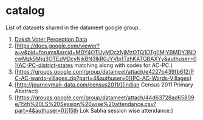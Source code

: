 catalog
=======

List of datasets shared in the datameet google group.

1. [Daksh Voter Perception Data](https://github.com/datameet/daksh)
2. [https://docs.google.com/viewer?a=v&pid=forums&srcid=MDY4OTUyMDczNjMzOTQ1OTg0MjYBMDY3NDcwMzk5Mjg3OTEzMDcyNjkBN3lkR0JYVlp1TzhKATQBAXYy&authuser=0](AC-PC-district-states matching along with codes for AC-PC.)
3. [https://groups.google.com/group/datameet/attach/e4227b439fb612/PC-AC-wards-villages.zip?part=4&authuser=0](PC-AC-Wards-Villages)
4. [http://journeyman-data.com/census2011/](Indian Census 2011 Primary Abstract)
5. [https://groups.google.com/group/datameet/attach/44d63728ad65809e/15th%20LS%20Session%20wise%20attendance.csv?part=4&authuser=0](15th Lok Sabha session wise attendance.)
